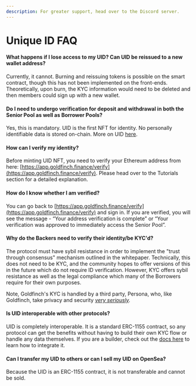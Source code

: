 ```yaml
---
description: For greater support, head over to the Discord server.
---
```


# Unique ID FAQ

#### What happens if I lose access to my UID? Can UID be reissued to a new wallet address?

Currently, it cannot. Burning and reissuing tokens is possible on the smart contract, though this has not been implemented on the front-ends. Theoretically, upon burn, the KYC information would need to be deleted and then members could sign up with a new wallet.&#x20;

#### **Do I need to undergo verification for deposit and withdrawal in both the Senior Pool as well as Borrower Pools?**

Yes, this is mandatory. UID is the first NFT for identity. No personally identifiable data is stored on-chain. More on UID [here](https://medium.com/goldfinch-fi/introducing-unique-identity-uid-the-first-nft-for-identity-830a89207509).

#### How can I verify my identity?

Before minting UID NFT, you need to verify your Ethereum address from here: [https://app.goldfinch.finance/verify](https://app.goldfinch.finance/verify). Please head over to the Tutorials section for a detailed explanation.

#### **How do I know whether I am verified?**

You can go back to [https://app.goldfinch.finance/verify](https://app.goldfinch.finance/verify) and sign in. If you are verified, you will see the message - “Your address verification is complete” or “Your verification was approved to immediately access the Senior Pool”.&#x20;

#### Why do the Backers need to verify their identity/be KYC'd?&#x20;

The protocol must have sybil resistance in order to implement the "trust through consensus" mechanism outlined in the whitepaper. Technically, this does not need to be KYC, and the community hopes to offer versions of this in the future which do not require ID verification. However, KYC offers sybil resistance as well as the legal compliance which many of the Borrowers require for their own purposes.

Note, Goldfinch's KYC is handled by a third party, Persona, who, like Goldfinch, take privacy and security [_very seriously_](https://support.withpersona.com/hc/en-us/articles/360057452513-Security-privacy-and-compliance-overview)_._

#### Is UID interoperable with other protocols?

UID is completely interoperable. It is a standard ERC-1155 contract, so any protocol can get the benefits without having to build their own KYC flow or handle any data themselves. If you are a builder, check out the [docs here](https://docs.goldfinch.finance/goldfinch/unique-identity-uid/for-developers) to learn how to integrate it.

#### Can I transfer my UID to others or can I sell my UID on OpenSea?

Because the UID is an ERC-1155 contract, it is not transferable and cannot be sold.&#x20;
